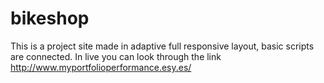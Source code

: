 # bikeshop

This is a project site made in adaptive full responsive layout, basic scripts are connected. In live you can look through the link http://www.myportfolioperformance.esy.es/
